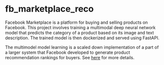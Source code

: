 # fb_marketplace_reco
Facebook Marketplace is a platform for buying and selling products on Facebook. This project involves training a multimodal deep neural network model that predicts the category of a product based on its image and text description. The trained model is then dockerized and served using FastAPI.

The multimodel model learning is a scaled down implementation of a part of a larger system that Facebook developed to generate product recommendation rankings for buyers. See [here](https://engineering.fb.com/2018/10/02/ml-applications/under-the-hood-facebook-marketplace-powered-by-artificial-intelligence/) for more details.





